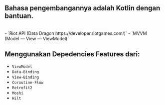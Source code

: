 
## Bahasa pengembangannya adalah Kotlin dengan bantuan.  
<br>
- `Riot API (Data Dragon https://developer.riotgames.com/)`
- `MVVM (Model — View — ViewModel)`
<br>

## Menggunakan Depedencies Features dari:
- `ViewModel`
- `Data-Binding`
- `View-Binding`
- `Coroutine-Flow`
- `Retrofit2`
- `Moshi`
- `Hilt`
<br>
